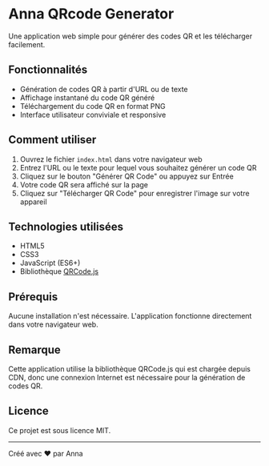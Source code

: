 # Anna QRcode Generator

Une application web simple pour générer des codes QR et les télécharger facilement.

## Fonctionnalités

- Génération de codes QR à partir d'URL ou de texte
- Affichage instantané du code QR généré
- Téléchargement du code QR en format PNG
- Interface utilisateur conviviale et responsive

## Comment utiliser

1. Ouvrez le fichier `index.html` dans votre navigateur web
2. Entrez l'URL ou le texte pour lequel vous souhaitez générer un code QR
3. Cliquez sur le bouton "Générer QR Code" ou appuyez sur Entrée
4. Votre code QR sera affiché sur la page
5. Cliquez sur "Télécharger QR Code" pour enregistrer l'image sur votre appareil

## Technologies utilisées

- HTML5
- CSS3
- JavaScript (ES6+)
- Bibliothèque [QRCode.js](https://github.com/davidshimjs/qrcodejs)

## Prérequis

Aucune installation n'est nécessaire. L'application fonctionne directement dans votre navigateur web.

## Remarque

Cette application utilise la bibliothèque QRCode.js qui est chargée depuis CDN, donc une connexion Internet est nécessaire pour la génération de codes QR.

## Licence

Ce projet est sous licence MIT.

---

Créé avec ❤️ par Anna
